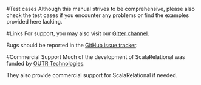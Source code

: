 #Test cases
Although this manual strives to be comprehensive, please also check the test cases if you encounter any problems or find the examples provided here lacking.

#Links
For support, you may also visit our [Gitter channel](https://gitter.im/outr/scalarelational).

Bugs should be reported in the [GitHub issue tracker](https://github.com/outr/scalarelational/issues).

#Commercial Support
Much of the development of ScalaRelational was funded by [OUTR Technologies](http://www.outr.com).

They also provide commercial support for ScalaRelational if needed.